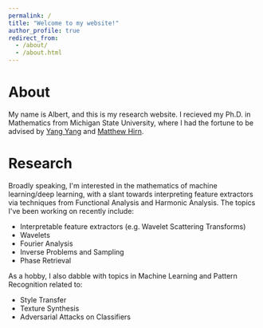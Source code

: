 ```yaml
---
permalink: /
title: "Welcome to my website!"
author_profile: true
redirect_from: 
  - /about/
  - /about.html
---
```


About 
======
My name is Albert, and this is my research website. I recieved my Ph.D. in Mathematics from Michigan State University, where I had the fortune to be advised by [Yang Yang](https://sites.google.com/view/dr-yang-yang/home) and [Matthew Hirn](https://matthewhirn.com). 

Research
======
Broadly speaking, I'm interested in the mathematics of machine learning/deep learning, with a slant towards interpreting feature extractors via techniques from Functional Analysis and Harmonic Analysis. The topics I've been working on recently include:
* Interpretable feature extractors (e.g. Wavelet Scattering Transforms)
* Wavelets
* Fourier Analysis
* Inverse Problems and Sampling
* Phase Retrieval

As a hobby, I also dabble with topics in Machine Learning and Pattern Recognition related to:
* Style Transfer
* Texture Synthesis
* Adversarial Attacks on Classifiers

